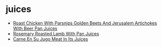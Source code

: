 # juices

 * [Roast Chicken With Parsnips Golden Beets And Jerusalem Artichokes With Beer Pan Juices](index/r/roast-chicken-with-parsnips-golden-beets-and-jerusalem-artichokes-with-beer-pan-juices-361289.json)
 * [Rosemary Roasted Lamb With Pan Juices](index/r/rosemary-roasted-lamb-with-pan-juices-104715.json)
 * [Carne En Su Jugo Meat In Its Juices](index/c/carne-en-su-jugo-meat-in-its-juices.json)
